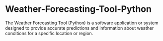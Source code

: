 # Weather-Forecasting-Tool-Python

The Weather Forecasting Tool (Python) is a software application or system designed to provide accurate predictions and information about weather conditions for a specific location or region.
